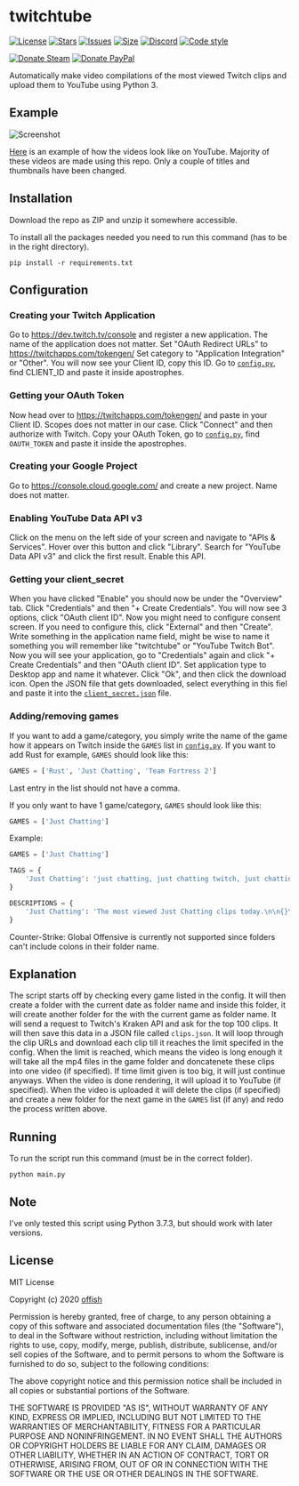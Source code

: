 # twitchtube
[![License](https://img.shields.io/github/license/offish/twitchtube.svg)](https://github.com/offish/twitchtube/blob/master/LICENSE)
[![Stars](https://img.shields.io/github/stars/offish/twitchtube.svg)](https://github.com/offish/twitchtube/stargazers)
[![Issues](https://img.shields.io/github/issues/offish/twitchtube.svg)](https://github.com/offish/twitchtube/issues)
[![Size](https://img.shields.io/github/repo-size/offish/twitchtube.svg)](https://github.com/offish/twitchtube)
[![Discord](https://img.shields.io/discord/467040686982692865?color=7289da&label=Discord&logo=discord)](https://discord.gg/t8nHSvA)
[![Code style](https://img.shields.io/badge/code%20style-black-000000.svg)](https://github.com/psf/black)

[![Donate Steam](https://img.shields.io/badge/donate-steam-green.svg)](https://steamcommunity.com/tradeoffer/new/?partner=293059984&token=0-l_idZR)
[![Donate PayPal](https://img.shields.io/badge/donate-paypal-blue.svg)](https://www.paypal.me/0ffish)

Automatically make video compilations of the most viewed Twitch clips and upload them to YouTube using Python 3. 

## Example
![Screenshot](https://user-images.githubusercontent.com/30203217/103347433-4e5a7400-4a97-11eb-833a-0f5d59b0cd7e.png)

[Here](https://www.youtube.com/channel/UCd0wttXr03lIcTLv38U5d-w) is an example of how the videos look like on YouTube. Majority of these videos are made using
this repo. Only a couple of titles and thumbnails have been changed.

## Installation
Download the repo as ZIP and unzip it somewhere accessible.

To install all the packages needed you need to run this command (has to be in
the right directory).

```
pip install -r requirements.txt 
```


## Configuration
### Creating your Twitch Application
Go to https://dev.twitch.tv/console and register a new application.
The name of the application does not matter. Set "OAuth Redirect URLs" to https://twitchapps.com/tokengen/
Set category to "Application Integration" or "Other". 
You will now see your Client ID, copy this ID.
Go to [`config.py`](twitchtube/config.py), find CLIENT_ID and paste it inside apostrophes.

### Getting your OAuth Token
Now head over to https://twitchapps.com/tokengen/ and paste in your Client ID.
Scopes does not matter in our case. Click "Connect" and then authorize with Twitch.
Copy your OAuth Token, go to [`config.py`](twitchtube/config.py), find `OAUTH_TOKEN` and paste it inside the apostrophes.

### Creating your Google Project
Go to https://console.cloud.google.com/ and create a new project.
Name does not matter.

### Enabling YouTube Data API v3
Click on the menu on the left side of your screen and navigate to "APIs & Services".
Hover over this button and click "Library".
Search for "YouTube Data API v3" and click the first result.
Enable this API. 

### Getting your client_secret
When you have clicked "Enable" you should now be under the "Overview" tab.
Click "Credentials" and then "+ Create Credentials".
You will now see 3 options, click "OAuth client ID". 
Now you might need to configure consent screen.
If you need to configure this, click "External" and then "Create".
Write something in the application name field, might be wise to name it something you will remember like "twitchtube" or 
"YouTube Twitch Bot".
Now you will see your application, go to "Credentials" again and click "+ Create Credentials" and then "OAuth client ID".
Set application type to Desktop app and name it whatever.
Click "Ok", and then click the download icon.
Open the JSON file that gets downloaded, select everything in this fiel and paste it into the [`client_secret.json`](twitchtube/client_secret.json) file.

### Adding/removing games
If you want to add a game/category, you simply write the name of the game how it appears on Twitch inside the `GAMES` list in [`config.py`](twitchtube/config.py).
If you want to add Rust for example, `GAMES` should look like this:

```python
GAMES = ['Rust', 'Just Chatting', 'Team Fortress 2']
```

Last entry in the list should not have a comma.

If you only want to have 1 game/category, `GAMES` should look like this:

```python
GAMES = ['Just Chatting']
```

Example:

```python
GAMES = ['Just Chatting']

TAGS = {
    'Just Chatting': 'just chatting, just chatting twitch, just chatting twitch highlights'
}

DESCRIPTIONS = {
    'Just Chatting': 'The most viewed Just Chatting clips today.\n\n{}\n#Twitch #TwitchHighlights #Just Chatting'
}
```

Counter-Strike: Global Offensive is currently not supported since folders can't include colons in their folder name.

## Explanation
The script starts off by checking every game listed in the config. It will then create a folder with 
the current date as folder name and inside this folder, it will create another folder for the 
with the current game as folder name. It will send a request to Twitch's Kraken API 
and ask for the top 100 clips. It will then save this data in a JSON 
file called `clips.json`. It will loop through the clip URLs and download each clip 
till it reaches the limit specifed in the config. When the limit is reached, which means the video is 
long enough it will take all the mp4 files in the game folder and doncatenete these clips into one 
video (if specified). If time limit given is too big, it will just continue anyways. When the video is 
done rendering, it will upload it to YouTube (if specified). When the video is uploaded it will delete 
the clips (if specified) and create a new folder for the next game in the `GAMES` list (if any) and 
redo the process written above.

## Running
To run the script run this command (must be in the correct folder).

```
python main.py
``` 

## Note
I've only tested this script using Python 3.7.3, but should work with later versions.

## License
MIT License

Copyright (c) 2020 [offish](https://offi.sh)

Permission is hereby granted, free of charge, to any person obtaining a copy
of this software and associated documentation files (the "Software"), to deal
in the Software without restriction, including without limitation the rights
to use, copy, modify, merge, publish, distribute, sublicense, and/or sell
copies of the Software, and to permit persons to whom the Software is
furnished to do so, subject to the following conditions:

The above copyright notice and this permission notice shall be included in all
copies or substantial portions of the Software.

THE SOFTWARE IS PROVIDED "AS IS", WITHOUT WARRANTY OF ANY KIND, EXPRESS OR
IMPLIED, INCLUDING BUT NOT LIMITED TO THE WARRANTIES OF MERCHANTABILITY,
FITNESS FOR A PARTICULAR PURPOSE AND NONINFRINGEMENT. IN NO EVENT SHALL THE
AUTHORS OR COPYRIGHT HOLDERS BE LIABLE FOR ANY CLAIM, DAMAGES OR OTHER
LIABILITY, WHETHER IN AN ACTION OF CONTRACT, TORT OR OTHERWISE, ARISING FROM,
OUT OF OR IN CONNECTION WITH THE SOFTWARE OR THE USE OR OTHER DEALINGS IN THE
SOFTWARE.
